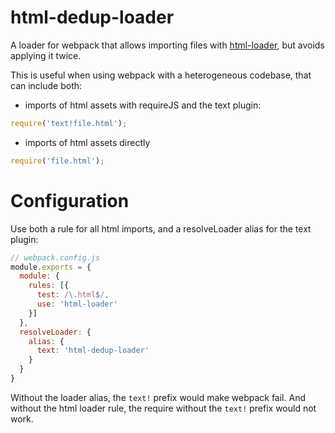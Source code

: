 # html-dedup-loader

A loader for webpack that allows importing files with [html-loader](https://github.com/webpack-contrib/html-loader), but avoids applying it twice.

This is useful when using webpack with a heterogeneous codebase, that can include both:
* imports of html assets with requireJS and the text plugin:

```js
require('text!file.html');
```

* imports of html assets directly

```js
require('file.html');
```

# Configuration

Use both a rule for all html imports, and a resolveLoader alias for the text plugin:

```js
// webpack.config.js
module.exports = {
  module: {
    rules: [{
      test: /\.html$/,
      use: 'html-loader'
    }]
  },
  resolveLoader: {
    alias: {
      text: 'html-dedup-loader'
    }
  }
}
```

Without the loader alias, the `text!` prefix would make webpack fail. And without
the html loader rule, the require without the `text!` prefix would not work.
